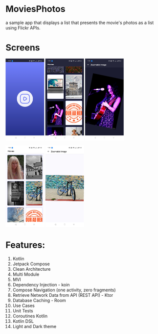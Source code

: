# MoviesPhotos
  a sample app that displays a list that presents the movie's photos as a list using Flickr APIs.
  
# Screens
<img src="https://github.com/Mohamed4595/MoviesPhotos/blob/master/images/splash.jpg" width="25%"> <img src="https://github.com/Mohamed4595/MoviesPhotos/blob/master/images/movies_dark.jpg" width="25%"> <img src="https://github.com/Mohamed4595/MoviesPhotos/blob/master/images/image_dark.jpg" width="25%"> 

<img src="https://github.com/Mohamed4595/MoviesPhotos/blob/master/images/movies_light.jpg" width="25%"> <img src="https://github.com/Mohamed4595/MoviesPhotos/blob/master/images/image_light.jpg" width="25%"> 

# Features:
1. Kotlin
2. Jetpack Compose
3. Clean Architecture
4. Multi Module
5. MVI
6. Dependency Injection  - koin
7. Compose Navigation (one activity, zero fragments)
8. Retrieve Network Data from API (REST API)  - Ktor
9. Database Caching  - Room
10. Use Cases
11. Unit Tests
12. Coroutines Kotlin
13. Kotlin DSL
14. Light and Dark theme
